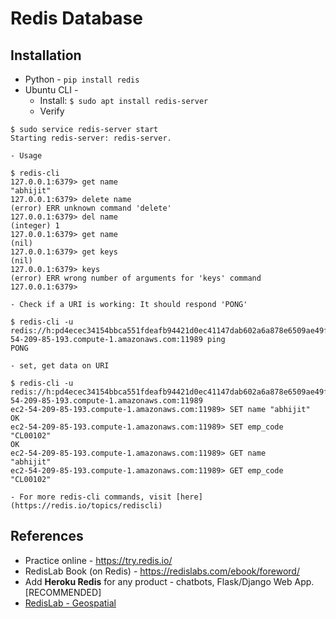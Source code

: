 # Redis Database

## Installation
* Python - `pip install redis`
* Ubuntu CLI - 
	- Install: `$ sudo apt install redis-server`
	- Verify 
```console
$ sudo service redis-server start
Starting redis-server: redis-server.
```
	- Usage
```console
$ redis-cli
127.0.0.1:6379> get name
"abhijit"
127.0.0.1:6379> delete name
(error) ERR unknown command 'delete'
127.0.0.1:6379> del name
(integer) 1
127.0.0.1:6379> get name
(nil)
127.0.0.1:6379> get keys
(nil)
127.0.0.1:6379> keys
(error) ERR wrong number of arguments for 'keys' command
127.0.0.1:6379>
```
	- Check if a URI is working: It should respond 'PONG'
```console
$ redis-cli -u redis://h:pd4ecec34154bbca551fdeafb94421d0ec41147dab602a6a878e6509ae49f638a@ec2-54-209-85-193.compute-1.amazonaws.com:11989 ping
PONG
```
	- set, get data on URI
```console
$ redis-cli -u redis://h:pd4ecec34154bbca551fdeafb94421d0ec41147dab602a6a878e6509ae49f638a@ec2-54-209-85-193.compute-1.amazonaws.com:11989
ec2-54-209-85-193.compute-1.amazonaws.com:11989> SET name "abhijit"
OK
ec2-54-209-85-193.compute-1.amazonaws.com:11989> SET emp_code "CL00102"
OK
ec2-54-209-85-193.compute-1.amazonaws.com:11989> GET name
"abhijit"
ec2-54-209-85-193.compute-1.amazonaws.com:11989> GET emp_code
"CL00102"
```
	- For more redis-cli commands, visit [here](https://redis.io/topics/rediscli)

## References
* Practice online - https://try.redis.io/
* RedisLab Book (on Redis) - https://redislabs.com/ebook/foreword/
* Add __Heroku Redis__ for any product - chatbots, Flask/Django Web App. [RECOMMENDED]
* [RedisLab - Geospatial](https://github.com/Altoros/redis-labs-use-cases/tree/master/geospatial)
